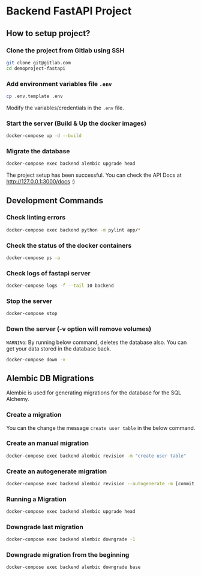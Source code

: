 # Backend FastAPI Project

## How to setup project?

### Clone the project from Gitlab using SSH

```sh
git clone git@gitlab.com
cd demoproject-fastapi
```

### Add environment variables file `.env`

```sh
cp .env.template .env
```

Modify the variables/credentials in the `.env` file.

### Start the server (Build & Up the docker images)

```sh
docker-compose up -d --build
```

### Migrate the database

```sh
docker-compose exec backend alembic upgrade head
```

The project setup has been successful. You can check the API Docs at http://127.0.0.1:3000/docs :)

## Development Commands

### Check linting errors

```sh
docker-compose exec backend python -m pylint app/*
```

### Check the status of the docker containers

```sh
docker-compose ps -a
```

### Check logs of fastapi server

```sh
docker-compose logs -f --tail 10 backend
```

### Stop the server

```sh
docker-compose stop
```

### Down the server (-v option will remove volumes)

`WARNING`: By running below command, deletes the database also. You can get your data stored in the database back.

```sh
docker-compose down -v
```

## Alembic DB Migrations

Alembic is used for generating migrations for the database for the SQL Alchemy.

### Create a migration

You can the change the message `create user table` in the below command.

### Create an manual migration

```sh
docker-compose exec backend alembic revision -m "create user table"
```

### Create an autogenerate migration

```sh
docker-compose exec backend alembic revision --autogenerate -m [commit message]
```

### Running a Migration

```sh
docker-compose exec backend alembic upgrade head
```

### Downgrade last migration

```sh
docker-compose exec backend alembic downgrade -1
```

### Downgrade migration from the beginning

```sh
docker-compose exec backend alembic downgrade base
```
